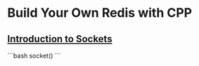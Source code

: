 # Build Your Own Redis with CPP

## [Introduction to Sockets](https://build-your-own.org/redis/02_intro_sockets)

´´´bash
socket()
´´´